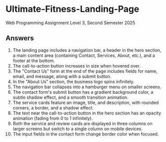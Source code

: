 # **Ultimate-Fitness-Landing-Page**

Web Programming Assignment Level 3, Second Semester 2025

## **Answers**

1. The landing page includes a navigation bar, a header in the hero section, a main content area (containing Contact, Services, About, etc.), and a footer at the bottom.
2. The call-to-action button increases in size when hovered over.
3. The "Contact Us" form at the end of the page includes fields for name, email, and message, along with a submit button.
4. In the "About Us" section, the business logo spins infinitely.
5. The navigation bar collapses into a hamburger menu on smaller screens.
6. The contact form's submit button has a gradient background color, a subtle shadow effect, and a smooth transition animation.
7. The service cards feature an image, title, and description, with rounded corners, a border, and a shadow effect.
8. The text near the call-to-action button in the hero section has an opacity animation (fading from 0 to 1 infinitely).
9. Both the service and review cards are displayed in three columns on larger screens but switch to a single column on mobile devices.
10. The input fields in the contact form change border color when focused.
